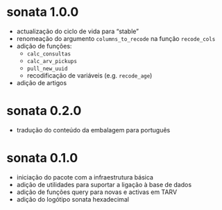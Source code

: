 # sonata 1.0.0
* actualização do ciclo de vida para “stable”
* renomeação do argumento `columns_to_recode` na função `recode_cols`
* adição de funções:
  * `calc_consultas`
  * `calc_arv_pickups`
  * `pull_new_uuid`
  * recodificação de variáveis (e.g. `recode_age`)
* adição de artigos

# sonata 0.2.0
* tradução do conteúdo da embalagem para português

# sonata 0.1.0
* iniciação do pacote com a infraestrutura básica
* adição de utilidades para suportar a ligação à base de dados
* adição de funções query para novas e activas em TARV
* adição do logótipo sonata hexadecimal
